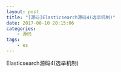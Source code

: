 ```yaml
---
layout: post
title: "[源码]Elasticsearch源码4(选举机制)"
date: 2017-08-10 20:15:06 
categories: 
    - 源码
tags:
    - es
---
```


Elasticsearch源码4(选举机制)

<!--more-->

```